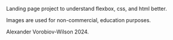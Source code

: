 Landing page project to understand flexbox, css, and html better.

Images are used for non-commercial, education purposes.

Alexander Vorobiov-Wilson 2024. 